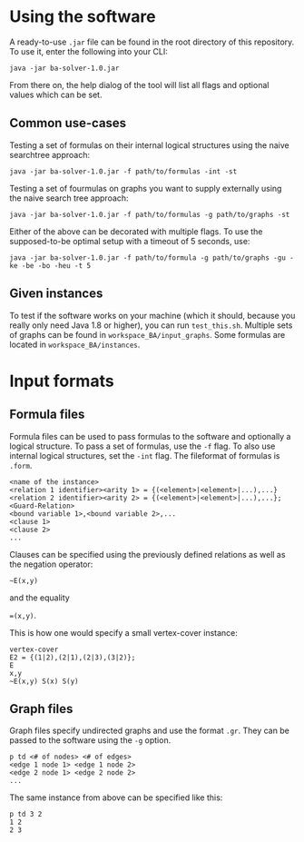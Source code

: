 # Using the software
A ready-to-use `.jar` file can be found in the root directory of this repository.
To use it, enter the following into your CLI:
```
java -jar ba-solver-1.0.jar
```
From there on, the help dialog of the tool will list all flags and optional values which can be set.

## Common use-cases
Testing a set of formulas on their internal logical structures using the naive searchtree approach:
```
java -jar ba-solver-1.0.jar -f path/to/formulas -int -st
```
Testing a set of fourmulas on graphs you want to supply externally using the naive search tree approach:
```
java -jar ba-solver-1.0.jar -f path/to/formulas -g path/to/graphs -st
```
Either of the above can be decorated with multiple flags. To use the supposed-to-be optimal setup with a timeout of 5 seconds, use:
```
java -jar ba-solver-1.0.jar -f path/to/formula -g path/to/graphs -gu -ke -be -bo -heu -t 5
```
## Given instances
To test if the software works on your machine (which it should, because you really only need Java 1.8 or higher), you can run `test_this.sh`.
Multiple sets of graphs can be found in `workspace_BA/input_graphs`.
Some formulas are located in `workspace_BA/instances`.


# Input formats
## Formula files
Formula files can be used to pass formulas to the software and optionally a logical structure. To pass a set of formulas, use the `-f` flag. To also use internal logical structures, set the `-int` flag. The fileformat of formulas is `.form`.

```
<name of the instance>
<relation 1 identifier><arity 1> = {(<element>|<element>|...),...}
<relation 2 identifier><arity 2> = {(<element>|<element>|...),...};
<Guard-Relation>
<bound variable 1>,<bound variable 2>,...
<clause 1>
<clause 2>
...
```
Clauses can be specified using the previously defined relations as well as the negation operator:

`~E(x,y)`

and the equality

`=(x,y)`.

This is how one would specify a small vertex-cover instance:
```
vertex-cover
E2 = {(1|2),(2|1),(2|3),(3|2)};
E
x,y
~E(x,y) S(x) S(y)
```

## Graph files
Graph files specify undirected graphs and use the format `.gr`. They can be passed to the software using the `-g` option.

```
p td <# of nodes> <# of edges>
<edge 1 node 1> <edge 1 node 2>
<edge 2 node 1> <edge 2 node 2>
...
```
The same instance from above can be specified like this:
```
p td 3 2
1 2
2 3
```
